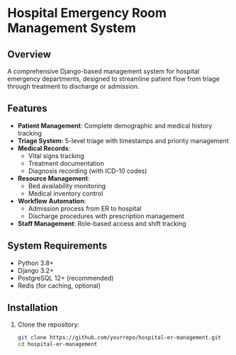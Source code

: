 # Hospital Emergency Room Management System

## Overview

A comprehensive Django-based management system for hospital emergency departments, designed to streamline patient flow from triage through treatment to discharge or admission.

## Features

- **Patient Management**: Complete demographic and medical history tracking
- **Triage System**: 5-level triage with timestamps and priority management
- **Medical Records**: 
  - Vital signs tracking
  - Treatment documentation
  - Diagnosis recording (with ICD-10 codes)
- **Resource Management**:
  - Bed availability monitoring
  - Medical inventory control
- **Workflow Automation**:
  - Admission process from ER to hospital
  - Discharge procedures with prescription management
- **Staff Management**: Role-based access and shift tracking

## System Requirements

- Python 3.8+
- Django 3.2+
- PostgreSQL 12+ (recommended)
- Redis (for caching, optional)

## Installation

1. Clone the repository:
   ```bash
   git clone https://github.com/yourrepo/hospital-er-management.git
   cd hospital-er-management